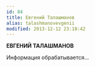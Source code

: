 ```yaml
---
id: 84
title: Евгений Талашманов
alias: talashmanovevgenii
modified: 2013-12-12 23:18:42
---
```


**ЕВГЕНИЙ ТАЛАШМАНОВ**

Информация обрабатывается…


